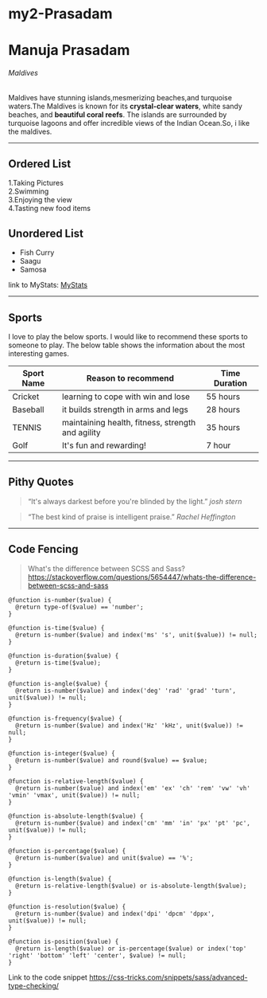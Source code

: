 # my2-Prasadam
# Manuja Prasadam
###### Maldives

Maldives have stunning islands,mesmerizing beaches,and turquoise waters.The Maldives is known for its **crystal-clear waters**, white sandy beaches, and **beautiful coral reefs**. The islands are surrounded by turquoise lagoons and offer incredible views of the Indian Ocean.So, i like the maldives.

---

## Ordered List
1.Taking Pictures<br>
2.Swimming<br>
3.Enjoying the view<br>
4.Tasting new food items<br>

## Unordered List
* Fish Curry
* Saagu
* Samosa

link to MyStats: [MyStats](MyStats.md)

---

## Sports

I love to play the below sports. I would like to recommend these sports to someone to play. The below table shows the information about the most interesting games.


| Sport Name | Reason to recommend | Time Duration |
| --- |  ---  |  ---  |
|Cricket | learning to cope with win and lose | 55 hours |
|Baseball |  it builds strength in arms and legs | 28 hours |
|TENNIS | maintaining health, fitness, strength and agility | 35 hours |
|Golf | It's fun and rewarding! | 7 hour |

---

## Pithy Quotes 

> “It's always darkest before you're blinded by the light.” *josh stern*

> “The best kind of praise is intelligent praise.” *Rachel Heffington*

---

## Code Fencing 

> What's the difference between SCSS and Sass? <https://stackoverflow.com/questions/5654447/whats-the-difference-between-scss-and-sass>


```
@function is-number($value) {
  @return type-of($value) == 'number';
}
 
@function is-time($value) {
  @return is-number($value) and index('ms' 's', unit($value)) != null;
}
 
@function is-duration($value) {
  @return is-time($value);
}
 
@function is-angle($value) {
  @return is-number($value) and index('deg' 'rad' 'grad' 'turn', unit($value)) != null;
}
 
@function is-frequency($value) {
  @return is-number($value) and index('Hz' 'kHz', unit($value)) != null;
}
 
@function is-integer($value) {
  @return is-number($value) and round($value) == $value;
}
 
@function is-relative-length($value) {
  @return is-number($value) and index('em' 'ex' 'ch' 'rem' 'vw' 'vh' 'vmin' 'vmax', unit($value)) != null;
}
 
@function is-absolute-length($value) {
  @return is-number($value) and index('cm' 'mm' 'in' 'px' 'pt' 'pc', unit($value)) != null;
}
 
@function is-percentage($value) {
  @return is-number($value) and unit($value) == '%';
}
 
@function is-length($value) {
  @return is-relative-length($value) or is-absolute-length($value);
}
 
@function is-resolution($value) {
  @return is-number($value) and index('dpi' 'dpcm' 'dppx', unit($value)) != null;
}
 
@function is-position($value) {
  @return is-length($value) or is-percentage($value) or index('top' 'right' 'bottom' 'left' 'center', $value) != null;
}
```



Link to the code snippet <https://css-tricks.com/snippets/sass/advanced-type-checking/>



